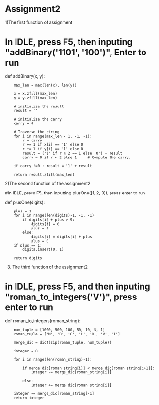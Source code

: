 # Assignment2
1)The first function of assignment
 # In IDLE, press F5, then inputing "addBinary('1101', '100')", Enter to run
 
def addBinary(x, y):
   
        max_len = max(len(x), len(y)) 
  
        x = x.zfill(max_len) 
        y = y.zfill(max_len) 
          
        # initialize the result 
        result = '' 
          
        # initialize the carry 
        carry = 0
  
        # Traverse the string 
        for i in range(max_len - 1, -1, -1): 
            r = carry 
            r += 1 if x[i] == '1' else 0
            r += 1 if y[i] == '1' else 0
            result = ('1' if r % 2 == 1 else '0') + result 
            carry = 0 if r < 2 else 1     # Compute the carry. 
          
        if carry !=0 : result = '1' + result 
  
        return result.zfill(max_len) 
 
 2)The second function of the assignment2
 
  #In IDLE, press F5, then inputting plusOne([1, 2, 3]), press enter to run
  
def plusOne(digits):
      
        plus = 1
        for i in range(len(digits)-1, -1, -1):
            if digits[i] + plus > 9:
                digits[i] = 0
                plus = 1
            else:
                digits[i] = digits[i] + plus
                plus = 0
        if plus == 1:
            digits.insert(0, 1)
            
        return digits 



  3)  The third function of the assignment2
# in IDLE, press F5, and then inputing "roman_to_integers('V')", press enter to run  

def roman_to_integers(roman_string):
       
        num_tuple = [1000, 500, 100, 50, 10, 5, 1]
        roman_tuple = ['M', 'D', 'C', 'L', 'X', 'V', 'I']
        
        merge_dic = dict(zip(roman_tuple, num_tuple))
        
        integer = 0
        
        for i in range(len(roman_string)-1):
           
            if merge_dic[roman_string[i]] < merge_dic[roman_string[i+1]]:
                integer -= merge_dic[roman_string[i]]
           
            else:
                integer += merge_dic[roman_string[i]]
        
        integer += merge_dic[roman_string[-1]]
        return integer
